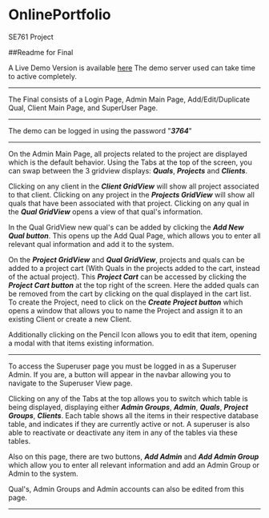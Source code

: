 # OnlinePortfolio
SE761 Project

##Readme for Final

A Live Demo Version is available [here](http://homepages.engineering.auckland.ac.nz/~thus056/)
The demo server used can take time to active completely.

---

The Final consists of a Login Page, Admin Main Page, Add/Edit/Duplicate Qual, Client Main Page, and SuperUser Page.

---

The demo can be logged in using the password "***3764***"

---

On the Admin Main Page, all projects related to the project are displayed which is the default behavior.  Using the Tabs at the top of the screen, you can swap between the 3 gridview displays: ***Quals***, ***Projects*** and ***Clients***.

Clicking on any client in the ***Client GridView*** will show all project associated to that client.
Clicking on any project in the ***Projects GridView*** will show all quals that have been associated with that project. 
Clicking on any qual in the ***Qual GridView*** opens a view of that qual's information.

In the Qual GridView new qual's can be added by clicking the ***Add New Qual button***. This opens up the Add Qual Page, which allows you to enter all relevant qual information and add it to the system.

On the ***Project GridView*** and ***Qual GridView***, projects and quals can be added to a project cart (With Quals in the projects added to the cart, instead of the actual project). This ***Project Cart*** can be accessed by clicking the ***Project Cart button*** at the top right of the screen. Here the added quals can be removed from the cart by clicking on the qual displayed in the cart list. To create the Project, need to click on the ***Create Project button*** which opens a window that allows you to name the Project and assign it to an existing Client or create a new Client.

Additionally clicking on the Pencil Icon allows you to edit that item, opening a modal with that items existing information.

---

To access the Superuser page you must be logged in as a Superuser Admin. If you are, a button will appear in the navbar allowing you to navigate to the Superuser View page.

Clicking on any of the Tabs at the top allows you to switch which table is being displayed, displaying either ***Admin Groups***, ***Admin***, ***Quals***, ***Project Groups***, ***Clients***. Each table shows all the items in their respective database table, and indicates if they are currently active or not. A superuser is also able to reactivate or deactivate any item in any of the tables via these tables.

Also on this page, there are two buttons, ***Add Admin*** and ***Add Admin Group*** which allow you to enter all relevant information and add an Admin Group or Admin to the system.

Qual's, Admin Groups and Admin accounts can also be edited from this page.

---
